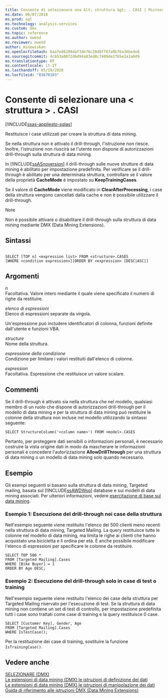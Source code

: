 ```yaml
---
title: Consente di selezionare una &lt; struttura &gt; . CASI | Microsoft Docs
ms.date: 06/07/2018
ms.prod: sql
ms.technology: analysis-services
ms.custom: dmx
ms.topic: reference
ms.author: owend
ms.reviewer: owend
author: minewiskan
ms.openlocfilehash: baa7ed6209daf3de76c20d8ff67a9b76a36be4e8
ms.sourcegitcommit: 4cb53a8072dbd94a83ed8c7409de2fb5e2a1a0d9
ms.translationtype: MT
ms.contentlocale: it-IT
ms.lasthandoff: 05/19/2020
ms.locfileid: "83670103"
---
```

# <a name="select-from-ltstructuregtcases"></a>Consente di selezionare una &lt; struttura &gt; . CASI
[!INCLUDE[ssas-appliesto-sqlas](../includes/ssas-appliesto-sqlas.md)]

  Restituisce i case utilizzati per creare la struttura di data mining.  
  
 Se nella struttura non è attivato il drill-through, l'istruzione non riesce. Inoltre, l'istruzione non riuscirà se l'utente non dispone di autorizzazioni drill-through sulla struttura di data mining.  
  
 In [!INCLUDE[ssASnoversion](../includes/ssasnoversion-md.md)] il drill-through sulle nuove strutture di data mining è abilitato per impostazione predefinita. Per verificare se il drill-through è abilitato per una determinata struttura, controllare se il valore della proprietà **CacheMode** è impostato su **KeepTrainingCases**.  
  
 Se il valore di **CacheMode** viene modificato in **ClearAfterProcessing**, i case della struttura vengono cancellati dalla cache e non è possibile utilizzare il drill-through.  
  
> [!NOTE]  
>  Non è possibile attivare o disabilitare il drill-through sulla struttura di data mining mediante DMX (Data Mining Extensions).  
  
## <a name="syntax"></a>Sintassi  
  
```  
  
SELECT [TOP n] <expression list> FROM <structure>.CASES  
[WHERE <condition expression>][ORDER BY <expression> [DESC|ASC]]  
```  
  
## <a name="arguments"></a>Argomenti  
 *n*  
 Facoltativa. Valore intero mediante il quale viene specificato il numero di righe da restituire.  
  
 *elenco di espressioni*  
 Elenco di espressioni separate da virgola.  
  
 Un'espressione può includere identificatori di colonna, funzioni definite dall'utente e funzioni VBA.  
  
 *structure*  
 Nome della struttura.  
  
 *espressione della condizione*  
 Condizione per limitare i valori restituiti dall'elenco di colonne.  
  
 *expression*  
 Facoltativa. Espressione che restituisce un valore scalare.  
  
## <a name="remarks"></a>Commenti  
 Se il drill-through è attivato sia nella struttura che nel modello, qualsiasi membro di un ruolo che dispone di autorizzazioni drill-through per il modello di data mining e per la struttura di data mining può restituire le colonne della struttura non incluse nel modello utilizzando la sintassi seguente:  
  
```  
SELECT StructureColumn('<column name>') FROM <model>.CASES  
```  
  
 Pertanto, per proteggere dati sensibili o informazioni personali, è necessario costruire la vista origine dati in modo da mascherare le informazioni personali e concedere l'autorizzazione **AllowDrillThrough** per una struttura di data mining o un modello di data mining solo quando necessario.  
  
## <a name="examples"></a>Esempio  
 Gli esempi seguenti si basano sulla struttura di data mining, Targeted mailing, basata sul [!INCLUDE[ssAWDWsp](../includes/ssawdwsp-md.md)] database e sui modelli di data mining associati. Per ulteriori informazioni, vedere [esercitazione di base sul data mining](https://msdn.microsoft.com/library/6602edb6-d160-43fb-83c8-9df5dddfeb9c).  
  
### <a name="example-1-drill-through-to-structure-cases"></a>Esempio 1: Esecuzione del drill-through nei case della struttura  
 Nell'esempio seguente viene restituito l'elenco dei 500 clienti meno recenti nella struttura di data mining, Targeted Mailing. La query restituisce tutte le colonne nel modello di data mining, ma limita le righe ai clienti che hanno acquistato una bicicletta e li ordina per età. È anche possibile modificare l'elenco di espressioni per specificare le colonne da restituire.  
  
```  
SELECT TOP 500 *  
FROM [Targeted Mailing].Cases  
WHERE [Bike Buyer] = 1  
ORDER BY Age DESC;  
```  
  
### <a name="example-2-drillthrough-to-test-or-training-cases-only"></a>Esempio 2: Esecuzione del drill-through solo in case di test o training  
 Nell'esempio seguente viene restituito l'elenco dei case della struttura per Targeted Mailing riservato per l'esecuzione di test. Se la struttura di data mining non contiene un set di test di controllo, per impostazione predefinita tutti i case sono trattati come case di training e la query restituisce 0 case.  
  
```  
SELECT [Customer Key], Gender, Age  
FROM [Targeted Mailing].Cases  
WHERE IsTestCase();  
```  
  
 Per la restituzione dei case di training, sostituire la funzione `IsTrainingCase()`.  
  
## <a name="see-also"></a>Vedere anche  
 [SELEZIONARE &#40;DMX&#41;](../dmx/select-dmx.md)   
 [Le estensioni di data mining &#40;DMX&#41; le istruzioni di definizione dei dati](../dmx/dmx-statements-data-definition.md)   
 [Le estensioni di data mining &#40;DMX&#41; le istruzioni di manipolazione dei dati](../dmx/dmx-statements-data-manipulation.md)   
 [Guida di riferimento alle istruzioni DMX &#40;Data Mining Extensions&#41;](../dmx/data-mining-extensions-dmx-statements.md)  
  
  
